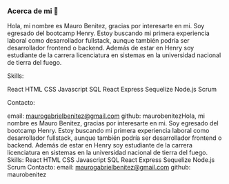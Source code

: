 ### Acerca de mi 👋

Hola, mi nombre es Mauro Benitez, gracias por interesarte en mi. Soy egresado del bootcamp Henry. Estoy buscando mi primera experiencia laboral como desarrollador fullstack, aunque también podría ser desarrollador frontend o backend. Además de estar en Henry soy estudiante de la carrera licenciatura en sistemas en la universidad nacional de tierra del fuego.

Skills:

React
HTML
CSS
Javascript
SQL
React
Express
Sequelize
Node.js
Scrum


Contacto:

email: maurogabrielbenitez@gmail.com
github: maurobenitezHola, mi nombre es Mauro Benitez, gracias por interesarte en mi. Soy egresado del bootcamp Henry. Estoy buscando mi primera experiencia laboral como desarrollador fullstack, aunque también podría ser desarrollador frontend o backend. Además de estar en Henry soy estudiante de la carrera licenciatura en sistemas en la universidad nacional de tierra del fuego. Skills: React HTML CSS Javascript SQL React Express Sequelize Node.js Scrum Contacto: email: maurogabrielbenitez@gmail.com github: maurobenitez
